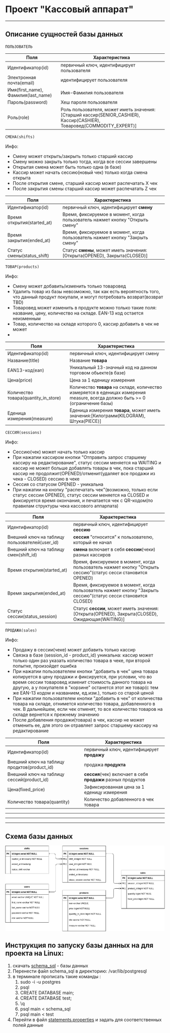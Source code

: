 # Проект "Кассовый аппарат"
***
## Описание сущностей базы данных

    ПОЛЬЗОВАТЕЛЬ
Поля | Характеристика
-|-
Идентификатор(id) |  первичный ключ, идентифицирует пользователя
Электронная почта(email) |  идентифицирует пользователя
Имя(first_name), Фамилия(last_name) |  Имя-Фамилия пользователя
Пароль(password) |  Хеш пароля пользователя
Роль(role) |  Роль пользователя, может иметь значения:[Старший кассир(SENIOR_CASHIER), Кассир(CASHIER), Товаровед(COMMODITY_EXPERT)]

    СМЕНА(shifts)
Инфо: 
* Смену может открыть/закрыть только старший кассир
* Смену можно закрыть только тогда, когда все сессии завершены
* Открытая смена может быть только одна (в базе)
* Кассир может начать сессию(новый чек) только когда смена открыта
* После открытия смене, старший кассир может распечатать X чек
* После закрытия смены старший кассир может распечатать Z чек

Поля | Характеристика
-|-
Идентификатор(id) |  первичный ключ, идентифицирует __смену__
Время открытия(started_at) |  Время, фиксируемое в момент, когда пользователь нажмет кнопку "Открыть смену"
Время закрытия(ended_at) |  Время, фиксируемое в момент, когда пользователь нажмет кнопку "Закрыть смену"
Статус смены(status_shift) |  Статус __смены__, может иметь значения:[Открыта(OPENED), Закрыта(CLOSED)]


    ТОВАР(products)
Инфо: 
* Смену может добавить/изменить только товаровед
* Удалить товар из базы невозможно, так как есть вероятность того, что данный продукт покупали, и могут потребовать возврат(возврат TBD)
* Товаровед может изменить в продукте можно только такие поля: название, цену, количество на складе. EAN-13 код остается неизменным
* Товар, количество на складе которого 0, кассир добавить в чек не может
* 

Поля | Характеристика
-|-
Идентификатор(id) |  первичный ключ, идентифицирует смену
Название(title) |  Название __товара__
EAN13-код(ean) |  Уникальный 13-значный код на данном торговом обьекте(в базе)
Цена(price) |  Цена  за 1 еденицу измерения
Количество товара(quantity_in_store) |  Количество __товара__  на складе, количество измеряется в еденицах измерения measure, всегда должно быть >= 0 (ограничение базы)
Еденица измерения(measure) |  Еденица измерения __товара__, может иметь значения:[Килограмм(KILOGRAM), Штука(PIECE)]



    СЕССИЯ(sessions)
Инфо: 
* Сессию(чек) может начать только кассир
* При нажатии кассиром кнопки "Отправить запрос старшему кассиру на редактирование", статус сессии меняется на WAITING и кассир не может больше добавлять товары в чек, пока старший кассир не продолжит(OPENED)/отменит(удаляет все продажи из чека - CLOSED) сессию в чеке
* Сессия со статусом OPENED -  уникальна
* При  нажатии на кнопку "распечатать чек"(возможно, только если статус сессии OPENED), статус сессии меняется на CLOSED и фиксируется время окончания, и печатается чек с QR-кодом(по правилам структуры чека кассового аппарпата)


Поля | Характеристика
-|-
Идентификатор(id) |  первичный ключ, идентифицирует __сессию__
Внешний ключ на таблицу пользователей(user_id) | __сессия__ "относится" к пользователю, который ее начал
Внешний ключ на таблицу смен(shift_id) |  __смена__ включает в себя __сессии__(чеки) разных кассиров
Время открытия(started_at) |  Время, фиксируемое в момент, когда пользователь нажмет кнопку "Открыть сессию"(статус сесси становится OPENED)
Время закрытия(ended_at) |  Время, фиксируемое в момент, когда пользователь нажмет кнопку "Закрыть сессию"(статус сесси становится CLOSED)
Статус сессии(status_session) |  Статус __сессии__, может иметь значения:[Открыта(OPENED), Закрыта(CLOSED), Ожидающая(WAITING)]

    ПРОДАЖА(sales)
Инфо: 
* Продажу в сессии(чеке)  может добавить только кассир
* Связка в базе (session_id - product_id) уникальна: кассир может только один раз указать количество товара в чеке, при второй попытке, произойдет ошибка
* При нажатии пользователем кнопки "добавить в чек" цена товара копируется в цену продажи и фиксируется, при условии, что во время сессии товаровед изменит стоимость данного товара на другую, а у покупателя в "корзине" останется этот же товар(с тем же EAN-13 кодом и названием, ед.изм.), только со старой ценой
* При нажатии пользователем кнопки "добавить в чек" от количества товара на складе, отнимется количество товара, добавленного в чек. В дальнейшем, если чек отменят, то все количество товаров на складе вернется к прежнему значению
* После добавления продажи(товара) в чек, кассир не может отменить ее, для этого он отравляет запрос старшему кассиру на редактирование

Поля | Характеристика
-|-
Идентификатор(id) |  первичный ключ, идентифицирует __продажу__
Внешний ключ на таблицу продктов(product_id) | продажа __продукта__
Внешний ключ на таблицу сессий(product_id) |  __сессия__(чек) включает в себя __продажи__ разных продуктов 
Цена(fixed_price) |  Зафиксированная цена  за 1 еденицу измерения
Количество товара(quantity) |  Количество добавленного в чек товара

***
***
***
## Схема базы данных

![](./schema.png)

## Инструкция по запуску базы данных на для проекта на Linux:

1. скачать [schema_sql](https://github.com/DavidSavitskij/FinalTask_EE/blob/main/mycassa/mycassa/src/main/resources/schema_sql) - базы данных
2. Перенести файл schema_sql в директорию: /var/lib/postgresql
3. в терминале прописать такие команды :
   1. sudo -i -u postgres
   2. psql
   3. CREATE DATABASE main;
   4. CREATE DATABASE test;
   5. \q
   6. psql main < schema_sql
   7. psql main < test
4. Перейти в файл [statements.properties](https://github.com/DavidSavitskij/FinalTask_EE/blob/main/mycassa/mycassa/src/main/resources/statements.properties) и задать для соответственных полей данные



